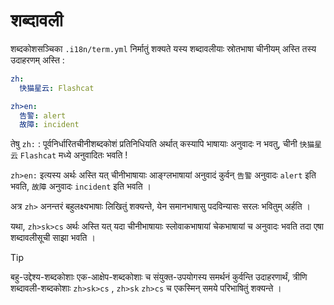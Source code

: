 # शब्दावली

शब्दकोशसञ्चिका `.i18n/term.yml` निर्मातुं शक्यते यस्य शब्दावलीयाः स्रोतभाषा चीनीयम् अस्ति तस्य उदाहरणम् अस्ति :

```yml
zh:
  快猫星云: Flashcat

zh>en:
  告警: alert
  故障: incident
```

तेषु `zh:` : पूर्वनिर्धारितचीनीशब्दकोशं प्रतिनिधियति अर्थात् कस्यापि भाषायाः अनुवादः न भवतु, चीनी `快猫星云` `Flashcat` मध्ये अनुवादितः भवति !

`zh>en:` इत्यस्य अर्थः अस्ति यत् चीनीभाषायाः आङ्ग्लभाषायां अनुवादं कुर्वन् `告警` अनुवादः `alert` इति भवति, `故障` अनुवादः `incident` इति भवति ।

अत्र `zh>` अनन्तरं बहुलक्ष्यभाषाः लिखितुं शक्यन्ते, येन समानभाषासु पदविन्यासः सरलः भवितुम् अर्हति ।

यथा, `zh>sk>cs` अर्थः अस्ति यत् यदा चीनीभाषायाः स्लोवाकभाषायां चेकभाषायां च अनुवादः भवति तदा एषा शब्दावलीसूची साझा भवति ।

> [!TIP]
> बहु-उद्देश्य-शब्दकोशाः एक-आक्षेप-शब्दकोशाः च संयुक्त-उपयोगस्य समर्थनं कुर्वन्ति उदाहरणार्थं, त्रीणि शब्दावली-शब्दकोशाः `zh>sk>cs` , `zh>sk` `zh>cs` च एकस्मिन् समये परिभाषितुं शक्यन्ते ।
